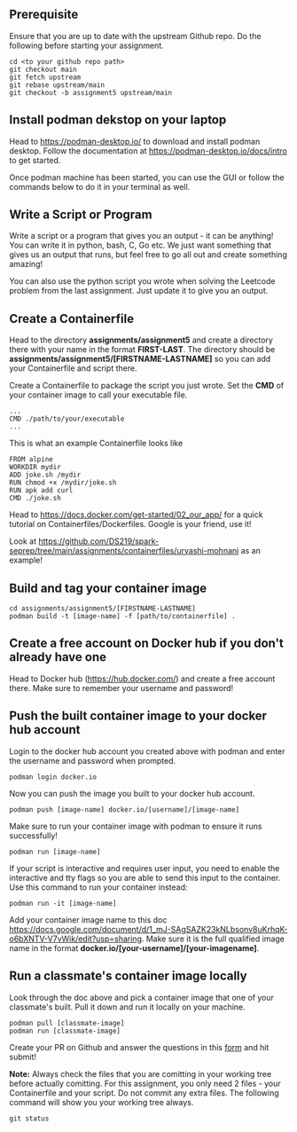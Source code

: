 ## Prerequisite

Ensure that you are up to date with the upstream Github repo. Do the following before starting your assignment.

```
cd <to your github repo path>
git checkout main
git fetch upstream
git rebase upstream/main
git checkout -b assignment5 upstream/main
```

## Install podman dekstop on your laptop

Head to https://podman-desktop.io/ to download and install podman desktop. Follow the documentation at https://podman-desktop.io/docs/intro to get started.

Once podman machine has been started, you can use the GUI or follow the commands below to do it in your terminal as well.

## Write a Script or Program

Write a script or a program that gives you an output - it can be anything! You can write it in python, bash, C, Go etc.
We just want something that gives us an output that runs, but feel free to go all out and create something amazing!

You can also use the python script you wrote when solving the Leetcode problem from the last assignment. Just update it to give you an output.

## Create a Containerfile

Head to the directory **assignments/assignment5** and create a directory there with your name in the format **FIRST-LAST**.
The directory should be **assignments/assignment5/[FIRSTNAME-LASTNAME]** so you can add your Containerfile and script there.


Create a Containerfile to package the script you just wrote. Set the **CMD** of your container image to call your executable file.

```
...
CMD ./path/to/your/executable
...
```

This is what an example Containerfile looks like
```
FROM alpine
WORKDIR mydir
ADD joke.sh /mydir
RUN chmod +x /mydir/joke.sh
RUN apk add curl
CMD ./joke.sh
```
Head to https://docs.docker.com/get-started/02_our_app/ for a quick tutorial on Containerfiles/Dockerfiles. Google is your friend, use it!

Look at https://github.com/DS219/spark-seprep/tree/main/assignments/containerfiles/urvashi-mohnani as an example!

## Build and tag your container image

```
cd assignments/assignment5/[FIRSTNAME-LASTNAME]
podman build -t [image-name] -f [path/to/containerfile] .
```

## Create a free account on Docker hub if you don't already have one

Head to Docker hub (https://hub.docker.com/) and create a free account there. Make sure to remember your username and password!

## Push the built container image to your docker hub account

Login to the docker hub account you created above with podman and enter the username and password when prompted.
```
podman login docker.io
```

Now you can push the image you built to your docker hub account.
```
podman push [image-name] docker.io/[username]/[image-name]
```

Make sure to run your container image with podman to ensure it runs successfully!
```
podman run [image-name]
```
If your script is interactive and requires user input, you need to enable the interactive and tty flags so you are able to send this input to the container. Use this command to run your container instead:
```
podman run -it [image-name]
```

Add your container image name to this doc https://docs.google.com/document/d/1_mJ-SAgSAZK23kNLbsonv8uKrhqK-o6bXNTV-V7vWik/edit?usp=sharing.
Make sure it is the full qualified image name in the format **docker.io/[your-username]/[your-imagename]**.

## Run a classmate's container image locally

Look through the doc above and pick a container image that one of your classmate's built. Pull it down and run it locally on your machine.

```
podman pull [classmate-image]
podman run [classmate-image]
```

Create your PR on Github and answer the questions in this [form](https://forms.gle/K3D9wfYfLo1wsR216) and hit submit!

**Note:** Always check the files that you are comitting in your working tree before actually comitting. For this assignment, you only need 2
files - your Containerfile and your script. Do not commit any extra files. The following command will show you your working tree always.
```
git status
```
